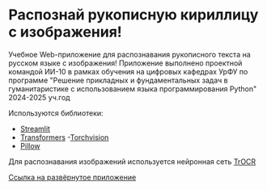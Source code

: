 # Распознай рукописную кириллицу с изображения!

Учебное Web-приложение для распознавания рукописного текста на русском языке с изображения!
Приложение выполнено проектной командой ИИ-10 в рамках обучения на цифровых кафедрах УрФУ по программе "Решение прикладных и фундаментальных задач в гуманитаристике с использованием языка программирования Python"
2024-2025 уч.год 

Используются библиотеки:
- [Streamlit](https://streamlit.io/)
- [Transformers](https://huggingface.co/) -[Torchvision](https://pytorch.org/vision/stable/index.html)
- [Pillow](https://pypi.org/project/pillow/)

Для распознавания изображений используется нейронная сеть [TrOCR](https://huggingface.co/kazars24/trocr-base-handwritten-ru)

[Ссылка на развёрнутое приложение](https://russiancursivetotext-53bqrnhbawrozbamkotwak.streamlit.app/)

